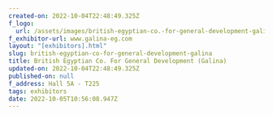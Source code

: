 ```yaml
---
created-on: 2022-10-04T22:48:49.325Z
f_logo:
  url: /assets/images/british-egyptian-co.-for-general-development-galina-.jpg
f_exhibitor-url: www.galina-eg.com
layout: "[exhibitors].html"
slug: british-egyptian-co-for-general-development-galina
title: British Egyptian Co. For General Development (Galina)
updated-on: 2022-10-04T22:48:49.325Z
published-on: null
f_address: Hall 5A - T225
tags: exhibitors
date: 2022-10-05T10:56:08.947Z
---
```

